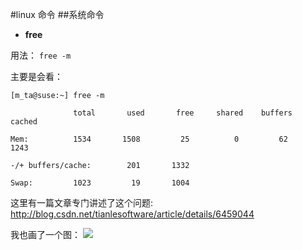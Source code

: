 #linux 命令
##系统命令
* __free__

用法： 
 ` free -m `

主要是会看：



    [m_ta@suse:~] free -m

                  total       used       free     shared    buffers     cached

    Mem:          1534       1508         25          0         62       1243

    -/+ buffers/cache:        201       1332

    Swap:         1023         19       1004

这里有一篇文章专门讲述了这个问题: http://blog.csdn.net/tianlesoftware/article/details/6459044

我也画了一个图：
![](../image/blob/master/linux_free.jpg?raw=true)
